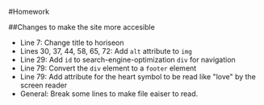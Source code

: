 #Homework

##Changes to make the site more accesible


- Line 7: Change title to horiseon
- Lines 30, 37, 44, 58, 65, 72: Add `alt` attribute to `img`
- Line 29: Add `id` to search-engine-optimization `div` for navigation
- Line 79: Convert the `div` element to a `footer` element
- Line 79: Add attribute for the heart symbol to be read like "love" by the screen reader
- General: Break some lines to make file eaiser to read.
 